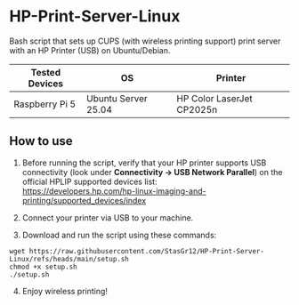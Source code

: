 # HP-Print-Server-Linux

Bash script that sets up CUPS (with wireless printing support) print server with an HP Printer (USB) on Ubuntu/Debian.

| Tested Devices  | OS                   | Printer                  |
|-|-|-|
| Raspberry Pi 5  | Ubuntu Server 25.04  | HP Color LaserJet CP2025n |

## How to use

1. Before running the script, verify that your HP printer supports USB connectivity (look under **Connectivity → USB Network Parallel**) on the official HPLIP supported devices list:  
   https://developers.hp.com/hp-linux-imaging-and-printing/supported_devices/index

2. Connect your printer via USB to your machine.

3. Download and run the script using these commands:

```
wget https://raw.githubusercontent.com/StasGr12/HP-Print-Server-Linux/refs/heads/main/setup.sh
chmod +x setup.sh
./setup.sh
```
4. Enjoy wireless printing!
